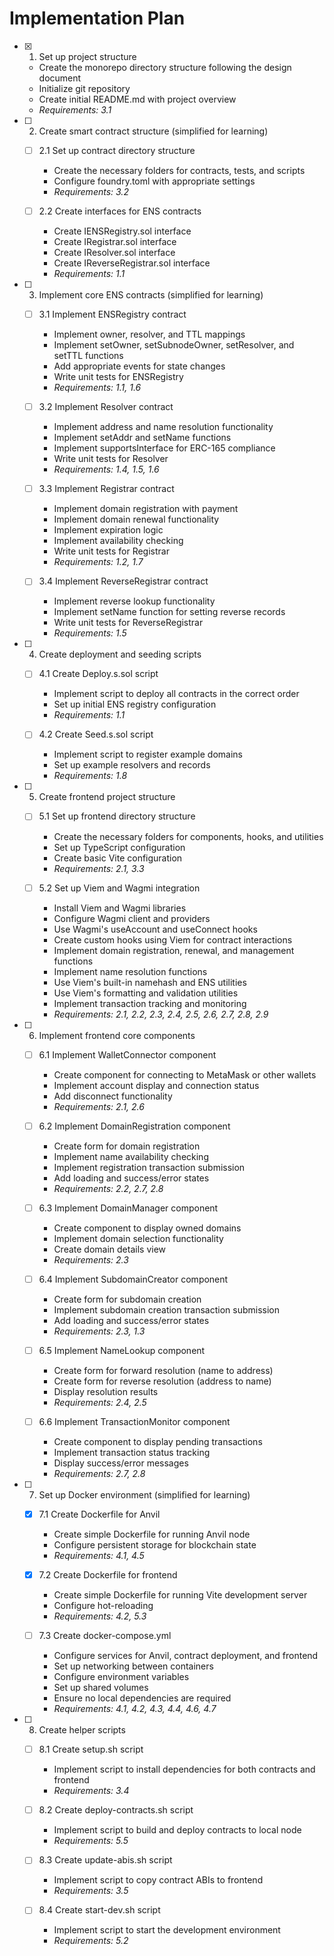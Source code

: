 # Implementation Plan

- [x] 1. Set up project structure
  - Create the monorepo directory structure following the design document
  - Initialize git repository
  - Create initial README.md with project overview
  - _Requirements: 3.1_

- [ ] 2. Create smart contract structure (simplified for learning)
  - [ ] 2.1 Set up contract directory structure
    - Create the necessary folders for contracts, tests, and scripts
    - Configure foundry.toml with appropriate settings
    - _Requirements: 3.2_
  
  - [ ] 2.2 Create interfaces for ENS contracts
    - Create IENSRegistry.sol interface
    - Create IRegistrar.sol interface
    - Create IResolver.sol interface
    - Create IReverseRegistrar.sol interface
    - _Requirements: 1.1_

- [ ] 3. Implement core ENS contracts (simplified for learning)
  - [ ] 3.1 Implement ENSRegistry contract
    - Implement owner, resolver, and TTL mappings
    - Implement setOwner, setSubnodeOwner, setResolver, and setTTL functions
    - Add appropriate events for state changes
    - Write unit tests for ENSRegistry
    - _Requirements: 1.1, 1.6_
  
  - [ ] 3.2 Implement Resolver contract
    - Implement address and name resolution functionality
    - Implement setAddr and setName functions
    - Implement supportsInterface for ERC-165 compliance
    - Write unit tests for Resolver
    - _Requirements: 1.4, 1.5, 1.6_
  
  - [ ] 3.3 Implement Registrar contract
    - Implement domain registration with payment
    - Implement domain renewal functionality
    - Implement expiration logic
    - Implement availability checking
    - Write unit tests for Registrar
    - _Requirements: 1.2, 1.7_
  
  - [ ] 3.4 Implement ReverseRegistrar contract
    - Implement reverse lookup functionality
    - Implement setName function for setting reverse records
    - Write unit tests for ReverseRegistrar
    - _Requirements: 1.5_

- [ ] 4. Create deployment and seeding scripts
  - [ ] 4.1 Create Deploy.s.sol script
    - Implement script to deploy all contracts in the correct order
    - Set up initial ENS registry configuration
    - _Requirements: 1.1_
  
  - [ ] 4.2 Create Seed.s.sol script
    - Implement script to register example domains
    - Set up example resolvers and records
    - _Requirements: 1.8_

- [ ] 5. Create frontend project structure
  - [ ] 5.1 Set up frontend directory structure
    - Create the necessary folders for components, hooks, and utilities
    - Set up TypeScript configuration
    - Create basic Vite configuration
    - _Requirements: 2.1, 3.3_
  
  - [ ] 5.2 Set up Viem and Wagmi integration
    - Install Viem and Wagmi libraries
    - Configure Wagmi client and providers
    - Use Wagmi's useAccount and useConnect hooks
    - Create custom hooks using Viem for contract interactions
    - Implement domain registration, renewal, and management functions
    - Implement name resolution functions
    - Use Viem's built-in namehash and ENS utilities
    - Use Viem's formatting and validation utilities
    - Implement transaction tracking and monitoring
    - _Requirements: 2.1, 2.2, 2.3, 2.4, 2.5, 2.6, 2.7, 2.8, 2.9_

- [ ] 6. Implement frontend core components
  - [ ] 6.1 Implement WalletConnector component
    - Create component for connecting to MetaMask or other wallets
    - Implement account display and connection status
    - Add disconnect functionality
    - _Requirements: 2.1, 2.6_
  
  - [ ] 6.2 Implement DomainRegistration component
    - Create form for domain registration
    - Implement name availability checking
    - Implement registration transaction submission
    - Add loading and success/error states
    - _Requirements: 2.2, 2.7, 2.8_
  
  - [ ] 6.3 Implement DomainManager component
    - Create component to display owned domains
    - Implement domain selection functionality
    - Create domain details view
    - _Requirements: 2.3_
  
  - [ ] 6.4 Implement SubdomainCreator component
    - Create form for subdomain creation
    - Implement subdomain creation transaction submission
    - Add loading and success/error states
    - _Requirements: 2.3, 1.3_
  
  - [ ] 6.5 Implement NameLookup component
    - Create form for forward resolution (name to address)
    - Create form for reverse resolution (address to name)
    - Display resolution results
    - _Requirements: 2.4, 2.5_
  
  - [ ] 6.6 Implement TransactionMonitor component
    - Create component to display pending transactions
    - Implement transaction status tracking
    - Display success/error messages
    - _Requirements: 2.7, 2.8_

- [ ] 7. Set up Docker environment (simplified for learning)
  - [x] 7.1 Create Dockerfile for Anvil
    - Create simple Dockerfile for running Anvil node
    - Configure persistent storage for blockchain state
    - _Requirements: 4.1, 4.5_
  
  - [x] 7.2 Create Dockerfile for frontend
    - Create simple Dockerfile for running Vite development server
    - Configure hot-reloading
    - _Requirements: 4.2, 5.3_
  
  - [ ] 7.3 Create docker-compose.yml
    - Configure services for Anvil, contract deployment, and frontend
    - Set up networking between containers
    - Configure environment variables
    - Set up shared volumes
    - Ensure no local dependencies are required
    - _Requirements: 4.1, 4.2, 4.3, 4.4, 4.6, 4.7_

- [ ] 8. Create helper scripts
  - [ ] 8.1 Create setup.sh script
    - Implement script to install dependencies for both contracts and frontend
    - _Requirements: 3.4_
  
  - [ ] 8.2 Create deploy-contracts.sh script
    - Implement script to build and deploy contracts to local node
    - _Requirements: 5.5_
  
  - [ ] 8.3 Create update-abis.sh script
    - Implement script to copy contract ABIs to frontend
    - _Requirements: 3.5_
  
  - [ ] 8.4 Create start-dev.sh script
    - Implement script to start the development environment
    - _Requirements: 5.2_
